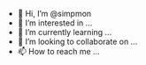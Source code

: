 - 👋 Hi, I’m @simpmon
- 👀 I’m interested in ...
- 🌱 I’m currently learning ...
- 💞️ I’m looking to collaborate on ...
- 📫 How to reach me ...

<!---
simpmon/simpmon is a ✨ special ✨ repository because its `README.md` (this file) appears on your GitHub profile.
You can click the Preview link to take a look at your changes.
--->
